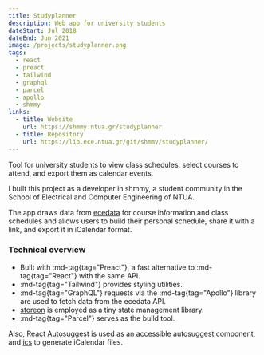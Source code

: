 ```yaml
---
title: Studyplanner
description: Web app for university students
dateStart: Jul 2018
dateEnd: Jun 2021
image: /projects/studyplanner.png
tags:
  - react
  - preact
  - tailwind
  - graphql
  - parcel
  - apollo
  - shmmy
links:
  - title: Website
    url: https://shmmy.ntua.gr/studyplanner
  - title: Repository
    url: https://lib.ece.ntua.gr/git/shmmy/studyplanner/
---
```


Tool for university students to view class schedules, select courses to attend,
and export them as calendar events.

<!--more-->

I built this project as a developer in shmmy, a student community in the School
of Electrical and Computer Engineering of NTUA.

The app draws data from [ecedata](./ecedata.md) for course information and class
schedules and allows users to build their personal schedule, share it with a
link, and export it in iCalendar format.

### Technical overview

* Built with :md-tag{tag="Preact"}, a fast alternative to :md-tag{tag="React"}
with the same API.
* :md-tag{tag="Tailwind"} provides styling utilities.
* :md-tag{tag="GraphQL"} requests via the :md-tag{tag="Apollo"} library are used 
to fetch data from the ecedata API.
* [storeon](https://github.com/storeon/storeon) is employed as a tiny state
management library.
* :md-tag{tag="Parcel"} serves as the build tool.

Also, [React Autosuggest](https://github.com/moroshko/react-autosuggest#installation)
is used as an accessible autosuggest component, and
[ics](https://www.npmjs.com/package/ics) to generate iCalendar files.
